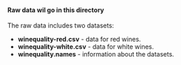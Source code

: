 #### Raw data wil go in this directory 

The raw data includes two datasets:
 - **winequality-red.csv** - data for red wines.
 - **winequality-white.csv** - data for white wines.
 - **winequality.names** - information about the datasets.
